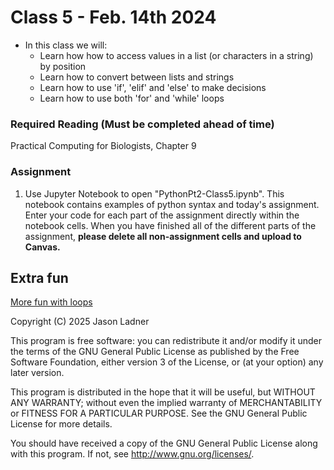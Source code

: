 # Class 5 - Feb. 14th 2024
- In this class we will:
    - Learn how how to access values in a list (or characters in a string) by position
    - Learn how to convert between lists and strings
    - Learn how to use 'if', 'elif' and 'else' to make decisions
    - Learn how to use both 'for' and 'while' loops

### Required Reading (**Must be completed ahead of time**)
Practical Computing for Biologists, Chapter 9

### Assignment

1. Use Jupyter Notebook to open "PythonPt2-Class5.ipynb". This notebook contains examples of python syntax and today's assignment. Enter your code for each part of the assignment directly within the notebook cells. When you have finished all of the different parts of the assignment, **please delete all non-assignment cells and upload to Canvas.**

## Extra fun

[More fun with loops](https://towardsdatascience.com/five-cool-python-looping-tips-14f6f44bcfc7)

Copyright (C) 2025  Jason Ladner

This program is free software: you can redistribute it and/or modify
it under the terms of the GNU General Public License as published by
the Free Software Foundation, either version 3 of the License, or
(at your option) any later version.

This program is distributed in the hope that it will be useful,
but WITHOUT ANY WARRANTY; without even the implied warranty of
MERCHANTABILITY or FITNESS FOR A PARTICULAR PURPOSE.  See the
GNU General Public License for more details.

You should have received a copy of the GNU General Public License
along with this program.  If not, see <http://www.gnu.org/licenses/>.




